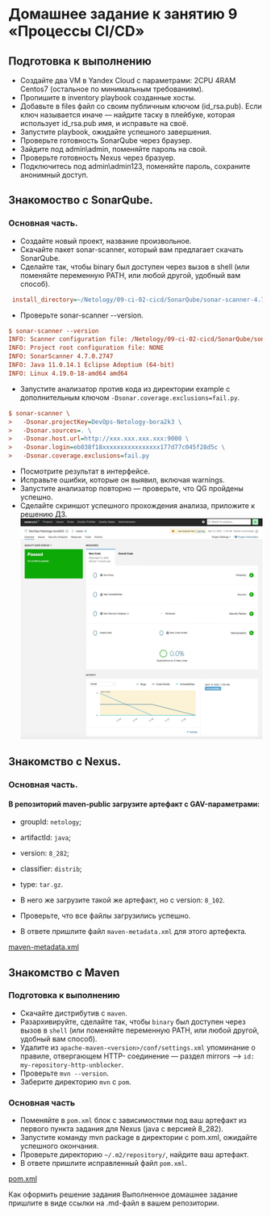# Домашнее задание к занятию 9 «Процессы CI/CD»

## Подготовка к выполнению

* Создайте два VM в Yandex Cloud с параметрами: 2CPU 4RAM Centos7 (остальное по минимальным требованиям).
* Пропишите в inventory playbook созданные хосты.
* Добавьте в files файл со своим публичным ключом (id_rsa.pub). Если ключ называется иначе — найдите таску в плейбуке, которая использует id_rsa.pub имя, и исправьте на своё.
* Запустите playbook, ожидайте успешного завершения.
* Проверьте готовность SonarQube через браузер.
* Зайдите под admin\admin, поменяйте пароль на свой.
* Проверьте готовность Nexus через бразуер.
* Подключитесь под admin\admin123, поменяйте пароль, сохраните анонимный доступ.

## Знакомоство с SonarQube.

### Основная часть.

* Создайте новый проект, название произвольное.
* Скачайте пакет sonar-scanner, который вам предлагает скачать SonarQube.
* Сделайте так, чтобы binary был доступен через вызов в shell (или поменяйте переменную PATH, или любой другой, удобный вам способ).

``` ini
 install_directory=~/Netology/09-ci-02-cicd/SonarQube/sonar-scanner-4.7.0.2747-linux
```

* Проверьте sonar-scanner --version.

``` ini
$ sonar-scanner --version
INFO: Scanner configuration file: /Netology/09-ci-02-cicd/SonarQube/sonar-scanner-4.7.0.2747-linux/conf/sonar-scanner.properties
INFO: Project root configuration file: NONE
INFO: SonarScanner 4.7.0.2747
INFO: Java 11.0.14.1 Eclipse Adoptium (64-bit)
INFO: Linux 4.19.0-18-amd64 amd64
```

* Запустите анализатор против кода из директории example с дополнительным ключом `-Dsonar.coverage.exclusions=fail.py`.

``` ini
$ sonar-scanner \
>   -Dsonar.projectKey=DevOps-Netology-bora2k3 \
>   -Dsonar.sources=. \
>   -Dsonar.host.url=http://xxx.xxx.xxx.xxx:9000 \
>   -Dsonar.login=eb038f18xxxxxxxxxxxxxxxx177d77c045f28d5c \
>   -Dsonar.coverage.exclusions=fail.py
```

* Посмотрите результат в интерфейсе.
* Исправьте ошибки, которые он выявил, включая warnings.
* Запустите анализатор повторно — проверьте, что QG пройдены успешно.
* Сделайте скриншот успешного прохождения анализа, приложите к решению ДЗ.
![Alt text](09-ci-02-cicd-1.jpg)

## Знакомство с Nexus.

### Основная часть.

#### В репозиторий maven-public загрузите артефакт с GAV-параметрами:

* groupId: `netology`;
* artifactId: `java`;
* version: `8_282`;
* classifier: `distrib`;
* type: `tar.gz`.

* В него же загрузите такой же артефакт, но с version: `8_102`.
* Проверьте, что все файлы загрузились успешно.
* В ответе пришлите файл `maven-metadata.xml` для этого артефекта.
  
[maven-metadata.xml](maven-metadata.xml)

## Знакомство с Maven

### Подготовка к выполнению

* Скачайте дистрибутив с `maven`.
* Разархивируйте, сделайте так, чтобы `binary` был доступен через вызов в `shell` (или поменяйте переменную PATH, или любой другой, удобный вам способ).
* Удалите из `apache-maven-<version>/conf/settings.xml` упоминание о правиле, отвергающем HTTP- соединение — раздел mirrors —> `id: my-repository-http-unblocker`.
* Проверьте `mvn --version`.
* Заберите директорию `mvn` с `pom`.

### Основная часть

* Поменяйте в `pom.xml` блок с зависимостями под ваш артефакт из первого пункта задания для Nexus (java с версией 8_282).
* Запустите команду mvn package в директории с pom.xml, ожидайте успешного окончания.
* Проверьте директорию `~/.m2/repository/`, найдите ваш артефакт.
* В ответе пришлите исправленный файл `pom.xml`.
  
[pom.xml](pom.xml)

Как оформить решение задания
Выполненное домашнее задание пришлите в виде ссылки на .md-файл в вашем репозитории.